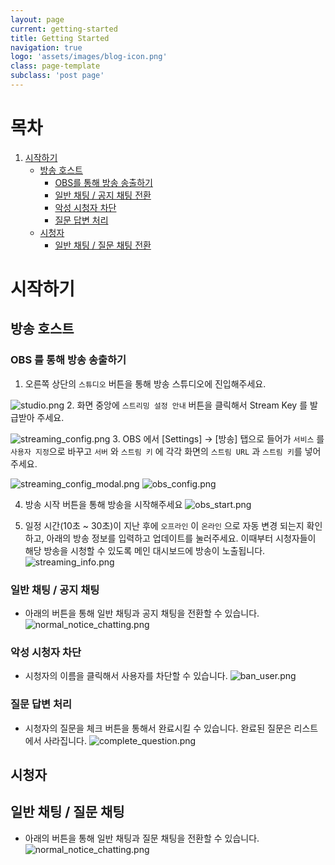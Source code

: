 ```yaml
---
layout: page
current: getting-started
title: Getting Started
navigation: true
logo: 'assets/images/blog-icon.png'
class: page-template
subclass: 'post page'
---
```

# 목차

1. [시작하기](#시작하기)
    - [방송 호스트](#방송-호스트)
        - [OBS를 통해 방송 송출하기](#OBS를-통해-방송-송출하기)
        - [일반 채팅 / 공지 채팅 전환](#일반-채팅--공지-채팅)
        - [악성 시청자 차단](#악성-시청자-차단)
        - [질문 답변 처리](#질문-답변-처리)
    - [시청자](#시청자)
        - [일반 채팅 / 질문 채팅 전환](#일반-채팅--질문-채팅)

# 시작하기

## 방송 호스트
### OBS 를 통해 방송 송출하기
1. 오른쪽 상단의 `스튜디오` 버튼을 통해 방송 스튜디오에 진입해주세요.

![studio.png](images/studio.png)
2. 화면 중앙에 `스트리밍 설정 안내` 버튼을 클릭해서 Stream Key 를 발급받아 주세요.

![streaming_config.png](images/streaming_config.png)
3. OBS 에서 [Settings] → [방송] 탭으로 들어가 `서비스` 를 `사용자 지정`으로 바꾸고 `서버` 와 `스트림 키` 에 각각 화면의 `스트림 URL` 과 `스트림 키`를 넣어주세요.

![streaming_config_modal.png](images/streaming_config_modal.png)
![obs_config.png](images/obs_config.png)

4. 방송 시작 버튼을 통해 방송을 시작해주세요
![obs_start.png](images/obs_start.png)

5. 일정 시간(10초 ~ 30초)이 지난 후에 `오프라인` 이 `온라인` 으로 자동 변경 되는지 확인하고, 아래의 방송 정보를 입력하고 업데이트를 눌러주세요.
이때부터 시청자들이 해당 방송을 시청할 수 있도록 메인 대시보드에 방송이 노출됩니다.
![streaming_info.png](images/streaming_info.png)

### 일반 채팅 / 공지 채팅
- 아래의 버튼을 통해 일반 채팅과 공지 채팅을 전환할 수 있습니다.
![normal_notice_chatting.png](images/normal_notice_chatting.png)

### 악성 시청자 차단
- 시청자의 이름을 클릭해서 사용자를 차단할 수 있습니다.
![ban_user.png](images/ban_user.png)

### 질문 답변 처리
- 시청자의 질문을 체크 버튼을 통해서 완료시킬 수 있습니다. 완료된 질문은 리스트에서 사라집니다.
![complete_question.png](images/complete_question.png)

## 시청자
## 일반 채팅 / 질문 채팅
- 아래의 버튼을 통해 일반 채팅과 질문 채팅을 전환할 수 있습니다.
![normal_notice_chatting.png](images/normal_notice_chatting.png)
